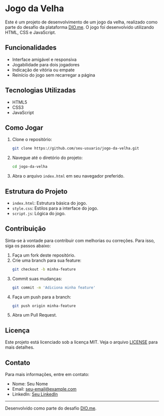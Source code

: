 # Jogo da Velha

Este é um projeto de desenvolvimento de um jogo da velha, realizado como parte do desafio da plataforma [DIO.me](https://www.dio.me/). O jogo foi desenvolvido utilizando HTML, CSS e JavaScript.

## Funcionalidades

- Interface amigável e responsiva
- Jogabilidade para dois jogadores
- Indicação de vitória ou empate
- Reinício do jogo sem recarregar a página

## Tecnologias Utilizadas

- HTML5
- CSS3
- JavaScript

## Como Jogar

1. Clone o repositório:
    ```bash
    git clone https://github.com/seu-usuario/jogo-da-velha.git
    ```
2. Navegue até o diretório do projeto:
    ```bash
    cd jogo-da-velha
    ```
3. Abra o arquivo `index.html` em seu navegador preferido.

## Estrutura do Projeto

- `index.html`: Estrutura básica do jogo.
- `style.css`: Estilos para a interface do jogo.
- `script.js`: Lógica do jogo.

## Contribuição

Sinta-se à vontade para contribuir com melhorias ou correções. Para isso, siga os passos abaixo:

1. Faça um fork deste repositório.
2. Crie uma branch para sua feature:
    ```bash
    git checkout -b minha-feature
    ```
3. Commit suas mudanças:
    ```bash
    git commit -m 'Adiciona minha feature'
    ```
4. Faça um push para a branch:
    ```bash
    git push origin minha-feature
    ```
5. Abra um Pull Request.

## Licença

Este projeto está licenciado sob a licença MIT. Veja o arquivo [LICENSE](LICENSE) para mais detalhes.

## Contato

Para mais informações, entre em contato:

- Nome: Seu Nome
- Email: seu-email@example.com
- LinkedIn: [Seu LinkedIn](https://www.linkedin.com/in/seu-usuario)

---

Desenvolvido como parte do desafio [DIO.me](https://www.dio.me/).
